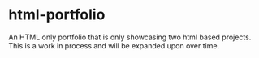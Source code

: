 # html-portfolio
An HTML only portfolio that is only showcasing two html based projects. This is a work in process and will be expanded upon over time.
